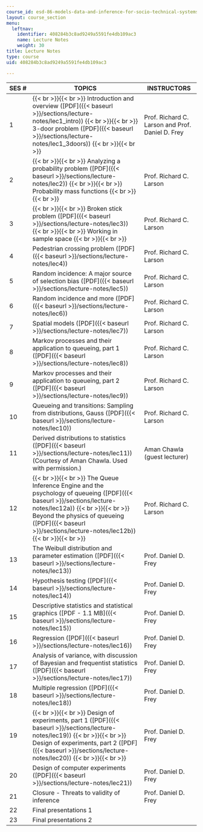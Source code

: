 ```yaml
---
course_id: esd-86-models-data-and-inference-for-socio-technical-systems-spring-2007
layout: course_section
menu:
  leftnav:
    identifier: 408284b3c8ad9249a5591fe4db109ac3
    name: Lecture Notes
    weight: 30
title: Lecture Notes
type: course
uid: 408284b3c8ad9249a5591fe4db109ac3

---
```


| SES # | TOPICS | INSTRUCTORS |
| --- | --- | --- |
| 1 |  {{< br >}}{{< br >}} Introduction and overview ([PDF]({{< baseurl >}}/sections/lecture-notes/lec1_intro)) {{< br >}}{{< br >}} 3-door problem ([PDF]({{< baseurl >}}/sections/lecture-notes/lec1_3doors)) {{< br >}}{{< br >}}  | Prof. Richard C. Larson and Prof. Daniel D. Frey |
| 2 |  {{< br >}}{{< br >}} Analyzing a probability problem ([PDF]({{< baseurl >}}/sections/lecture-notes/lec2)) {{< br >}}{{< br >}} Probability mass functions {{< br >}}{{< br >}}  | Prof. Richard C. Larson |
| 3 |  {{< br >}}{{< br >}} Broken stick problem ([PDF]({{< baseurl >}}/sections/lecture-notes/lec3)) {{< br >}}{{< br >}} Working in sample space {{< br >}}{{< br >}}  | Prof. Richard C. Larson |
| 4 | Pedestrian crossing problem ([PDF]({{< baseurl >}}/sections/lecture-notes/lec4)) | Prof. Richard C. Larson |
| 5 | Random incidence: A major source of selection bias ([PDF]({{< baseurl >}}/sections/lecture-notes/lec5)) | Prof. Richard C. Larson |
| 6 | Random incidence and more ([PDF]({{< baseurl >}}/sections/lecture-notes/lec6)) | Prof. Richard C. Larson |
| 7 | Spatial models ([PDF]({{< baseurl >}}/sections/lecture-notes/lec7)) | Prof. Richard C. Larson |
| 8 | Markov processes and their application to queueing, part 1 ([PDF]({{< baseurl >}}/sections/lecture-notes/lec8)) | Prof. Richard C. Larson |
| 9 | Markov processes and their application to queueing, part 2 ([PDF]({{< baseurl >}}/sections/lecture-notes/lec9)) | Prof. Richard C. Larson |
| 10 | Queueing and transitions: Sampling from distributions, Gauss ([PDF]({{< baseurl >}}/sections/lecture-notes/lec10)) | Prof. Richard C. Larson |
| 11 | Derived distributions to statistics ([PDF]({{< baseurl >}}/sections/lecture-notes/lec11)) (Courtesy of Aman Chawla. Used with permission.) | Aman Chawla (guest lecturer) |
| 12 |  {{< br >}}{{< br >}} The Queue Inference Engine and the psychology of queueing ([PDF]({{< baseurl >}}/sections/lecture-notes/lec12a)) {{< br >}}{{< br >}} Beyond the physics of queueing ([PDF]({{< baseurl >}}/sections/lecture-notes/lec12b)) {{< br >}}{{< br >}}  | Prof. Richard C. Larson |
| 13 | The Weibull distribution and parameter estimation ([PDF]({{< baseurl >}}/sections/lecture-notes/lec13)) | Prof. Daniel D. Frey |
| 14 | Hypothesis testing ([PDF]({{< baseurl >}}/sections/lecture-notes/lec14)) | Prof. Daniel D. Frey |
| 15 | Descriptive statistics and statistical graphics ([PDF - 1.1 MB]({{< baseurl >}}/sections/lecture-notes/lec15)) | Prof. Daniel D. Frey |
| 16 | Regression ([PDF]({{< baseurl >}}/sections/lecture-notes/lec16)) | Prof. Daniel D. Frey |
| 17 | Analysis of variance, with discussion of Bayesian and frequentist statistics ([PDF]({{< baseurl >}}/sections/lecture-notes/lec17)) | Prof. Daniel D. Frey |
| 18 | Multiple regression ([PDF]({{< baseurl >}}/sections/lecture-notes/lec18)) | Prof. Daniel D. Frey |
| 19 |  {{< br >}}{{< br >}} Design of experiments, part 1 ([PDF]({{< baseurl >}}/sections/lecture-notes/lec19)) {{< br >}}{{< br >}} Design of experiments, part 2 ([PDF]({{< baseurl >}}/sections/lecture-notes/lec20)) {{< br >}}{{< br >}}  | Prof. Daniel D. Frey |
| 20 | Design of computer experiments ([PDF]({{< baseurl >}}/sections/lecture-notes/lec21)) | Prof. Daniel D. Frey |
| 21 | Closure - Threats to validity of inference | Prof. Daniel D. Frey |
| 22 | Final presentations 1 | &nbsp; |
| 23 | Final presentations 2 |